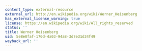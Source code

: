 ```yaml
---
content_type: external-resource
external_url: http://en.wikipedia.org/wiki/Werner_Heisenberg
has_external_license_warning: true
license: https://en.wikipedia.org/wiki/All_rights_reserved
status: ''
title: Werner Heisenberg
uid: 5e8e0faf-170d-4a03-94a8-3d7e31d34f49
wayback_url: ''
---
```

